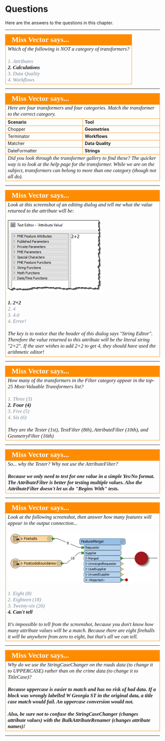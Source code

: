 # Questions #

Here are the answers to the questions in this chapter.

---

<!--Person X Says Section-->

<table style="border-spacing: 0px">
<tr>
<td style="vertical-align:middle;background-color:darkorange;border: 2px solid darkorange">
<i class="fa fa-quote-left fa-lg fa-pull-left fa-fw" style="color:white;padding-right: 12px;vertical-align:text-top"></i>
<span style="color:white;font-size:x-large;font-weight: bold;font-family:serif">Miss Vector says...</span>
</td>
</tr>

<tr>
<td style="border: 1px solid darkorange">
<span style="font-family:serif; font-style:italic; font-size:larger">
Which of the following is NOT a category of transformers?
<br><br><span style="color:lightslategrey">1. Attributes</span>
<br><span style="font-weight:bold">2. Calculations</span>
<br><span style="color:lightslategrey">3. Data Quality</span>
<br><span style="color:lightslategrey">4. Workflows</span>
</span>
</td>
</tr>
</table>

---

<!--Person X Says Section-->

<table style="border-spacing: 0px">
<tr>
<td colspan="2" style="vertical-align:middle;background-color:darkorange;border: 2px solid darkorange">
<i class="fa fa-quote-left fa-lg fa-pull-left fa-fw" style="color:white;padding-right: 12px;vertical-align:text-top"></i>
<span style="color:white;font-size:x-large;font-weight: bold;font-family:serif">Miss Vector says...</span>
</td>
</tr>

<tr>
<td colspan="2" style="border: 1px solid darkorange">
<span style="font-family:serif; font-style:italic; font-size:larger">
Here are four transformers and four categories. Match the transformer to the correct category.
</span>
</td>
</tr>
<tr><td width="50%" style="font-weight: bold; border: 1px solid darkorange">Scenario</td><td style="font-weight: bold; border: 1px solid darkorange">Tool</td></tr>
<tr><td style="border: 1px solid darkorange">Chopper</td><td style="border: 1px solid darkorange;font-weight:bold">Geometries</td></tr>
<tr><td style="border: 1px solid darkorange">Terminator</td><td style="border: 1px solid darkorange;font-weight:bold">Workflows</td></tr>
<tr><td style="border: 1px solid darkorange">Matcher</td><td style="border: 1px solid darkorange;font-weight:bold">Data Quality</td></tr>
<tr><td style="border: 1px solid darkorange">DateFormatter</td><td style="border: 1px solid darkorange;font-weight:bold">Strings</td></tr>
<tr>
<td colspan="2" style="border: 1px solid darkorange">
<span style="font-family:serif; font-style:italic; font-size:larger">
Did you look through the transformer gallery to find these? The quicker way is to look at the help page for the transformer. While we are on the subject, transformers can belong to more than one category (though not all do).
</span>
</td>
</tr>
</table>

---

<!--Person X Says Section-->

<table style="border-spacing: 0px">
<tr>
<td style="vertical-align:middle;background-color:darkorange;border: 2px solid darkorange">
<i class="fa fa-quote-left fa-lg fa-pull-left fa-fw" style="color:white;padding-right: 12px;vertical-align:text-top"></i>
<span style="color:white;font-size:x-large;font-weight: bold;font-family:serif">Miss Vector says...</span>
</td>
</tr>

<tr>
<td style="border: 1px solid darkorange">
<span style="font-family:serif; font-style:italic; font-size:larger">
Look at this screenshot of an editing dialog and tell me what the value returned to the attribute will be:
<br><br><img src="./Images/Img5.021.AttributeManagerMissVectorQuestion.png">
<br><br><span style="font-weight:bold">1. 2+2</span>
<br><span style="color:lightslategrey">2. 4</span>
<br><span style="color:lightslategrey">3. 4.0</span>
<br><span style="color:lightslategrey">4. Error!</span>
<br><br>The key is to notice that the header of this dialog says "String Editor". Therefore the value returned to this attribute will be the literal string "2+2". If the user wishes to add 2+2 to get 4, they should have used the arithmetic editor!
</span>
</td>
</tr>
</table>

---

<!--Person X Says Section-->

<table style="border-spacing: 0px">
<tr>
<td style="vertical-align:middle;background-color:darkorange;border: 2px solid darkorange">
<i class="fa fa-quote-left fa-lg fa-pull-left fa-fw" style="color:white;padding-right: 12px;vertical-align:text-top"></i>
<span style="color:white;font-size:x-large;font-weight: bold;font-family:serif">Miss Vector says...</span>
</td>
</tr>

<tr>
<td style="border: 1px solid darkorange">
<span style="font-family:serif; font-style:italic; font-size:larger">
How many of the transformers in the Filter category appear in the top-25 Most-Valuable Transformers list?
<br><br><span style="color:lightslategrey">1. Three (3)</span>
<br><span style="font-weight:bold">2. Four (4)</span>
<br><span style="color:lightslategrey">3. Five (5)</span>
<br><span style="color:lightslategrey">4. Six (6)</span>
<br><br>They are the Tester (1st), TestFilter (8th), AttributeFilter (10th), and GeometryFilter (16th)
</span>
</td>
</tr>
</table>

---

<!--Person X Says Section-->

<table style="border-spacing: 0px">
<tr>
<td style="vertical-align:middle;background-color:darkorange;border: 2px solid darkorange">
<i class="fa fa-quote-left fa-lg fa-pull-left fa-fw" style="color:white;padding-right: 12px;vertical-align:text-top"></i>
<span style="color:white;font-size:x-large;font-weight: bold;font-family:serif">Miss Vector says...</span>
</td>
</tr>

<tr>
<td style="border: 1px solid darkorange">
<span style="font-family:serif; font-style:italic; font-size:larger">
So... why the Tester? Why not use the AttributeFilter? 
<br><br><span style="font-weight:bold">Because we only need to test for one value in a simple Yes/No format. The AttributeFilter is better for testing multiple values. Also the AttributeFilter doesn't let us do "Begins With" tests.
</span>
</td>
</tr>
</table>

---

<!--Person X Says Section-->

<table style="border-spacing: 0px">
<tr>
<td style="vertical-align:middle;background-color:darkorange;border: 2px solid darkorange">
<i class="fa fa-quote-left fa-lg fa-pull-left fa-fw" style="color:white;padding-right: 12px;vertical-align:text-top"></i>
<span style="color:white;font-size:x-large;font-weight: bold;font-family:serif">Miss Vector says...</span>
</td>
</tr>

<tr>
<td style="border: 1px solid darkorange">
<span style="font-family:serif; font-style:italic; font-size:larger">
Look at the following screenshot, then answer how many features will appear in the output connection...
<br><br><img src="./Images/Img5.056.FeatureMergerQuestion.png">
<br><br><span style="color:lightslategrey">1. Eight (8)</span>
<br><span style="color:lightslategrey">2. Eighteen (18)</span>
<br><span style="color:lightslategrey">3. Twenty-six (26)</span>
<br><span style="font-weight:bold">4. Can't tell</span>
<br><br>It's impossible to tell from the screenshot, because you don't know how many attribute values will be a match. Because there are eight firehalls it will be anywhere from zero to eight, but that's all we can tell.
</span>
</td>
</tr>
</table>

---

<!--Person X Says Section-->

<table style="border-spacing: 0px">
<tr>
<td style="vertical-align:middle;background-color:darkorange;border: 2px solid darkorange">
<i class="fa fa-quote-left fa-lg fa-pull-left fa-fw" style="color:white;padding-right: 12px;vertical-align:text-top"></i>
<span style="color:white;font-size:x-large;font-weight: bold;font-family:serif">Miss Vector says...</span>
</td>
</tr>

<tr>
<td style="border: 1px solid darkorange">
<span style="font-family:serif; font-style:italic; font-size:larger">
Why do we use the StringCaseChanger on the roads data (to change it to UPPERCASE) rather than on the crime data (to change it to TitleCase)?
<br><br><span style="font-weight:bold">Because uppercase is easier to match and has no risk of bad data. If a block was wrongly labelled W Georgia ST in the original data, a title case match would fail. An uppercase conversion would not.
<br><br>Also, be sure not to confuse the StringCaseChanger (changes attribute values) with the BulkAttributeRenamer (changes attribute names)!
</span>
</td>
</tr>
</table>

---
